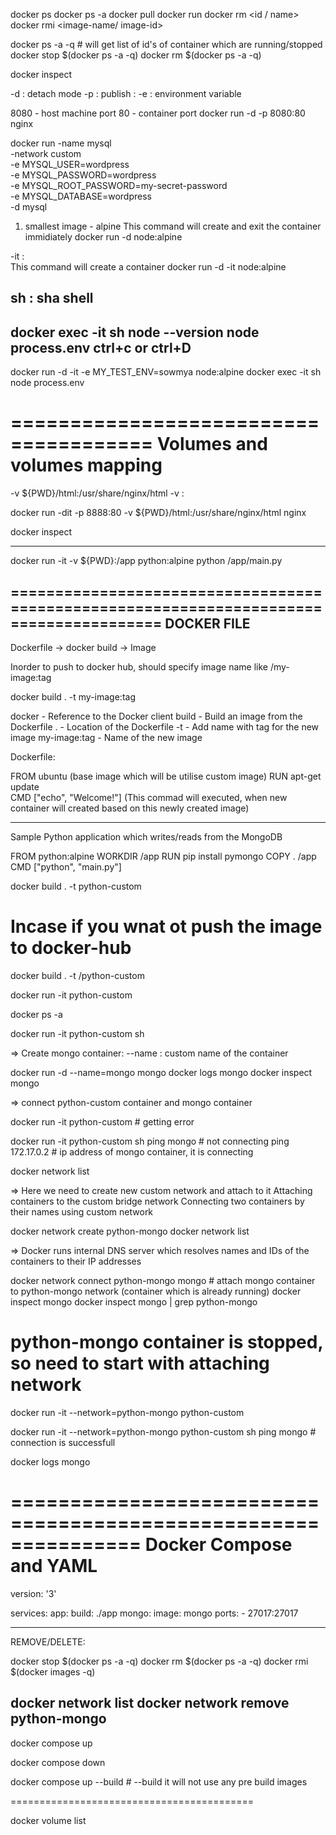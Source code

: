docker ps
docker ps -a
docker pull <image-name>
docker run <image-name>
docker rm <id / name>
docker rmi <image-name/ image-id>

docker ps -a -q   # will get list of id's of container which are running/stopped
docker stop $(docker ps -a -q)
docker rm $(docker ps -a -q)

docker inspect <id>

-d  :  detach mode
-p  : publish   <host-ip>:<container-ip>
-e  : environment variable

8080 - host machine port
80 - container port
docker run -d -p 8080:80 nginx

docker run -name mysql \
	-network custom \
	-e MYSQL_USER=wordpress \
	-e MYSQL_PASSWORD=wordpress \
	-e MYSQL_ROOT_PASSWORD=my-secret-password \
	-e MYSQL_DATABASE=wordpress \
	-d mysql

1. smallest image - alpine
This command will create and exit the container immidiately 
docker run -d node:alpine

-it  :  
This command will create a container
docker run -d -it node:alpine

sh : sha shell
--------
docker exec -it <id> sh
node --version
node
process.env
ctrl+c or ctrl+D
-----------

docker run -d -it -e MY_TEST_ENV=sowmya node:alpine
docker exec -it <container-id> sh
node
process.env


======================================
Volumes and volumes mapping
=====================================
-v ${PWD}/html:/usr/share/nginx/html
-v <file-path-to-local-host>:<file-path-inside-container>

docker run -dit -p 8888:80 -v ${PWD}/html:/usr/share/nginx/html nginx

docker inspect <container-id>

--------------------------------------

docker run -it -v ${PWD}:/app python:alpine python /app/main.py

=======================================================================================
DOCKER FILE
-----------

Dockerfile  ->  docker build  ->  Image

Inorder to push to docker hub, should specify image name like
<dockerhub-username>/my-image:tag

docker build . -t my-image:tag

docker        - Reference to the Docker client
build         - Build an image from the Dockerfile
.             -  Location of the Dockerfile
-t            -  Add name with tag for the new image
my-image:tag  - Name of the new image




Dockerfile:

FROM ubuntu   (base image which will be utilise custom image)
RUN apt-get update  
CMD ["echo", "Welcome!"]   (This commad will executed, when new container will created based on this newly created                      image)

---------------------------------------

Sample Python application which writes/reads from the MongoDB

FROM python:alpine
WORKDIR /app
RUN pip install pymongo
COPY . /app
CMD ["python", "main.py"]


docker build . -t python-custom

# Incase if you wnat ot push the image to docker-hub
docker build . -t <dockerhub-username>/python-custom

docker run -it python-custom

docker ps -a

docker run -it python-custom sh


=> Create mongo container:
--name  :  custom name of the container

docker run -d --name=mongo  mongo
docker logs mongo
docker inspect mongo

=> connect python-custom container and mongo container

docker run -it python-custom  # getting error

docker run -it python-custom sh
ping mongo  # not connecting
ping 172.17.0.2  # ip address of mongo container, it is connecting

docker network list

=> Here we need to create new custom network and attach to it
Attaching containers to the custom bridge network
Connecting two containers by their names using custom network

docker network create python-mongo
docker network list

=> Docker runs internal DNS server which resolves names and IDs of the containers to their IP addresses

docker network connect python-mongo mongo  # attach mongo container to python-mongo network (container which        is already running)
docker inspect mongo
docker inspect mongo | grep python-mongo


# python-mongo container is stopped, so need to start with attaching network

docker run -it --network=python-mongo python-custom

docker run -it --network=python-mongo python-custom sh
ping mongo # connection is successfull

docker logs mongo

===============================================================
Docker Compose and YAML
===============================================================

version: '3'

services:
	app:
		build: ./app
	mongo:
		image: mongo
		ports:
			- 27017:27017

---------------------------------------------
REMOVE/DELETE:

docker stop $(docker ps -a -q)
docker rm $(docker ps -a -q)
docker rmi $(docker images -q)

docker network list
docker network remove python-mongo
----------------------------------------------

docker compose up

docker compose down


docker compose up --build  # --build it will not use any pre build images

==========================================

docker volume list


















